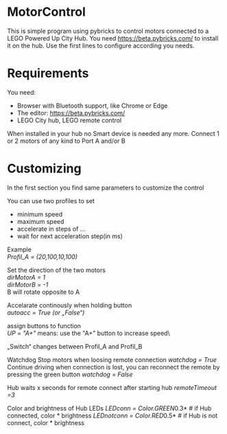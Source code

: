 # MotorControl

This is simple program using pybricks to control motors connected to a LEGO Powered Up City Hub.
You need https://beta.pybricks.com/ to install it on the hub.
Use the first lines to configure according you needs.

# Requirements
You need:
* Browser with Bluetooth support, like Chrome or Edge
* The editor:  https://beta.pybricks.com/ 
* LEGO City hub, LEGO remote control

When installed in your hub no Smart device is needed any more.
Connect 1 or 2 motors of any kind to Port A and/or B

# Customizing
In the first section you find same parameters to customize the control

You can use two profiles to set 
* minimum speed
* maximum speed
* accelerate in steps of ...
* wait for next acceleration step(in ms)

Example\
*Profil_A = (20,100,10,100)*

Set the direction of the two motors\
*dirMotorA = 1*        
*dirMotorB = -1* \
B will rotate opposite to A

Accelarate continously when holding button  
*autoacc = True     (or „False“)* 

assign buttons to function   
*UP = "A+"* means: use the "A+" button to increase speed\

„Switch“ changes between Profil_A and Profil_B

Watchdog
Stop motors when loosing remote connection
*watchdog = True*
Continue driving when connection is lost, you can reconnect the remote by pressing the green button
*watchdog = False*

Hub waits x seconds for remote connect after starting hub 
*remoteTimeout =3*

Color and brightness of Hub LEDs
*LEDconn = Color.GREEN*0.3*       # if Hub connected, color * brightness
*LEDnotconn = Color.RED*0.5*      # if Hub is not connect, color * brightness
